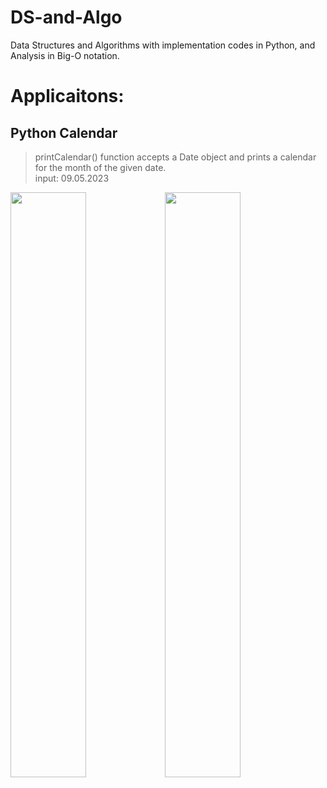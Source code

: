 # DS-and-Algo
Data Structures and Algorithms with implementation codes  in Python, and Analysis in Big-O notation.
# Applicaitons:
## Python Calendar
> printCalendar() function accepts a Date object and prints a calendar for the month of the given date.<br>
> input: 09.05.2023
<img src="https://user-images.githubusercontent.com/84252587/236877236-76509b7a-a3fd-44e2-878a-c61f5fb7a78a.png" width="49%" style="float:left;">
<img src="https://user-images.githubusercontent.com/84252587/236876881-39a84aa6-a6a1-48fe-a2f7-cb7243a49b4c.png" width="49%">


